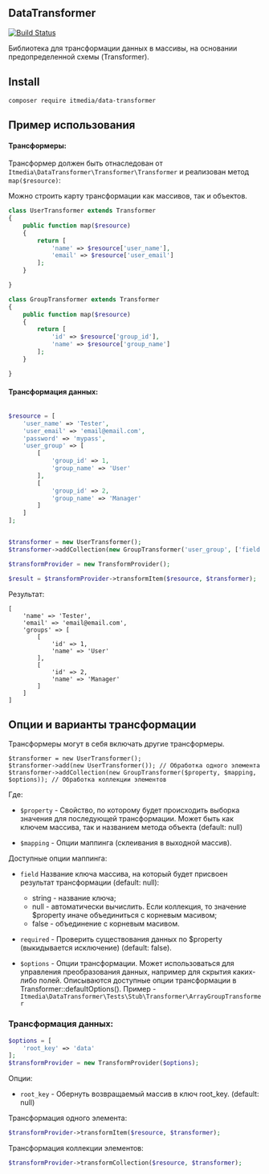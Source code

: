 DataTransformer
---------------

[![Build Status](https://travis-ci.org/by25/DataTransformer.svg?branch=master)](https://travis-ci.org/by25/DataTransformer)


Библиотека для трансформации данных в массивы, на основании предопределенной схемы (Transformer).

Install
-------

```
composer require itmedia/data-transformer
```


Пример использования
--------------------

#### Трансформеры:

Трансформер должен быть отнаследован от `Itmedia\DataTransformer\Transformer\Transformer`
и реализован метод `map($resource)`:


Можно строить карту трансформации как массивов, так и объектов.

```php
class UserTransformer extends Transformer
{
    public function map($resource)
    {
        return [
            'name' => $resource['user_name'],
            'email' => $resource['user_email']
        ];
    }

}

class GroupTransformer extends Transformer
{
    public function map($resource)
    {
        return [
            'id' => $resource['group_id'],
            'name' => $resource['group_name']
        ];
    }

}

```

#### Трансформация данных:


```php

$resource = [
    'user_name' => 'Tester',
    'user_email' => 'email@email.com',
    'password' => 'mypass',
    'user_group' => [
        [
            'group_id' => 1,
            'group_name' => 'User'
        ],
        [
            'group_id' => 2,
            'group_name' => 'Manager'
        ]
    ]
];


$transformer = new UserTransformer();
$transformer->addCollection(new GroupTransformer('user_group', ['field' => 'groups']));

$transformProvider = new TransformProvider();

$result = $transformProvider->transformItem($resource, $transformer);
```

Результат:

```
[
    'name' => 'Tester',
    'email' => 'email@email.com',
    'groups' => [
        [
            'id' => 1,
            'name' => 'User'
        ],
        [
            'id' => 2,
            'name' => 'Manager'
        ]
    ]
]
```


Опции и варианты трансформации
------------------------------

Трансформеры могут в себя включать другие трансформеры.

```
$transformer = new UserTransformer();
$transformer->add(new UserTransformer()); // Обработка одного элемента
$transformer->addCollection(new GroupTransformer($property, $mapping, $options)); // Обработка коллекции элементов
```

Где:

 - `$property` - Свойство, по которому будет происходить выборка значения для последующей трансформации. Может быть
 как ключем массива, так и названием метода объекта (default: null)

 - `$mapping` - Опции маппинга (склеивания в выходной массив).
 
Доступные опции маппинга:

- `field`  Название ключа массива, на который будет присвоен результат трансформации (default: null):
    - string - название ключа;
    - null   - автоматически вычислить. Если коллекция, то значение $property иначе объединиться с корневым масивом;
    - false  - объединение с корневым масивом.

- `required` - Проверить существования данных по $property (выкидывается исключение) (default: false).


 - `$options` - Опции трансформации. Может использоваться для управления преобразования данных, например для скрытия 
 каких-либо полей. Описываются доступные опции трансформации в Transformer::defaultOptions(). 
 Пример - `Itmedia\DataTransformer\Tests\Stub\Transformer\ArrayGroupTransformer`



### Трансформация данных:

```php
$options = [
    'root_key' => 'data'
];
$transformProvider = new TransformProvider($options);
```

Опции:

- `root_key` - Обернуть возвращаемый массив в ключ root_key. (default: null)


Трансформация одного элемента:

```php
$transformProvider->transformItem($resource, $transformer);
```

Трансформация коллекции элементов:

```php
$transformProvider->transformCollection($resource, $transformer);
```



